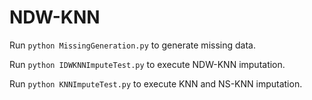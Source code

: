# NDW-KNN
Run `python MissingGeneration.py` to generate missing data.

Run `python IDWKNNImputeTest.py` to execute NDW-KNN imputation.

Run `python KNNImputeTest.py` to execute KNN and NS-KNN imputation.
